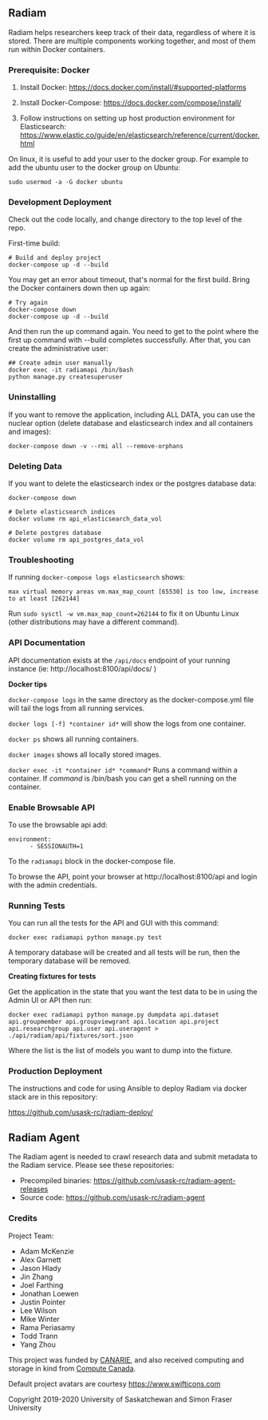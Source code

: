 ## Radiam

Radiam helps researchers keep track of their data, regardless of where it is stored.  There are multiple components working together, and most of them run within Docker containers.

### Prerequisite: Docker

1. Install Docker: https://docs.docker.com/install/#supported-platforms

2. Install Docker-Compose: https://docs.docker.com/compose/install/

3. Follow instructions on setting up host production environment for Elasticsearch:
https://www.elastic.co/guide/en/elasticsearch/reference/current/docker.html

On linux, it is useful to add your user to the docker group. For example to add the ubuntu user to the docker group on Ubuntu:

```
sudo usermod -a -G docker ubuntu
```

### Development Deployment

Check out the code locally, and change directory to the top level of the repo.

First-time build:

```text
# Build and deploy project
docker-compose up -d --build
```
You may get an error about timeout, that's normal for the first build.  Bring the Docker containers down then up again:
```text
# Try again
docker-compose down
docker-compose up -d --build
```
And then run the up command again.  You need to get to the point where the first up command with --build completes successfully.  After that, you can create the administrative user:
```
## Create admin user manually
docker exec -it radiamapi /bin/bash
python manage.py createsuperuser
```
### Uninstalling
If you want to remove the application, including ALL DATA, you can use the nuclear option (delete database and elasticsearch index and all containers and images):
```text
docker-compose down -v --rmi all --remove-orphans
```

### Deleting Data
If you want to delete the elasticsearch index or the postgres database data:
```text
docker-compose down

# Delete elasticsearch indices
docker volume rm api_elasticsearch_data_vol

# Delete postgres database
docker volume rm api_postgres_data_vol
```
### Troubleshooting

If running `docker-compose logs elasticsearch` shows:

```
max virtual memory areas vm.max_map_count [65530] is too low, increase to at least [262144]
```
Run `sudo sysctl -w vm.max_map_count=262144` to fix it on Ubuntu Linux (other distributions may have a different command).

### API Documentation

API documentation exists at the `/api/docs` endpoint of your running instance (ie: http://localhost:8100/api/docs/ )

**Docker tips**

`docker-compose logs` in the same directory as the docker-compose.yml file will tail the logs from all running services.

`docker logs [-f] *container id*` will show the logs from one container.

`docker ps` shows all running containers.

`docker images` shows all locally stored images.

`docker exec -it *container id* *command*` Runs a command within a container. If *command* is /bin/bash you can get a shell running on the container.

### Enable Browsable API

To use the browsable api add:
```
environment:
      - SESSIONAUTH=1
```

To the `radiamapi` block in the docker-compose file.

To browse the API, point your browser at http://localhost:8100/api and login with the admin credentials.

### Running Tests

You can run all the tests for the API and GUI with this command:

```
docker exec radiamapi python manage.py test
```

A temporary database will be created and all tests will be run, then the temporary database will be removed.

**Creating fixtures for tests**

Get the application in the state that you want the test data to be in using the Admin UI or API then run:

```
docker exec radiamapi python manage.py dumpdata api.dataset api.groupmember api.groupviewgrant api.location api.project api.researchgroup api.user api.useragent > ./api/radiam/api/fixtures/sort.json
```

Where the list is the list of models you want to dump into the fixture.

### Production Deployment

The instructions and code for using Ansible to deploy Radiam via docker stack are in this repository:

https://github.com/usask-rc/radiam-deploy/

## Radiam Agent

The Radiam agent is needed to crawl research data and submit metadata to the Radiam service.  Please see these repositories:

* Precompiled binaries: https://github.com/usask-rc/radiam-agent-releases
* Source code: https://github.com/usask-rc/radiam-agent

### Credits

Project Team:

* Adam McKenzie
* Alex Garnett
* Jason Hlady
* Jin Zhang
* Joel Farthing
* Jonathan Loewen
* Justin Pointer
* Lee Wilson
* Mike Winter
* Rama Periasamy
* Todd Trann
* Yang Zhou


This project was funded by [CANARIE](https://www.canarie.ca/rdm/), and also received computing and storage in kind from [Compute Canada](https://www.computecanada.ca/).

Default project avatars are courtesy https://www.swifticons.com

Copyright 2019-2020 University of Saskatchewan and Simon Fraser University

